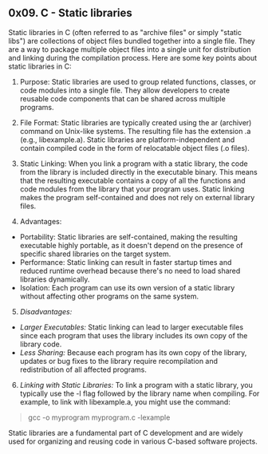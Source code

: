 ## 0x09. C - Static libraries
Static libraries in C (often referred to as "archive files" or simply "static libs") are collections of object files bundled together into a single file. They are a way to package multiple object files into a single unit for distribution and linking during the compilation process. Here are some key points about static libraries in C:

1. Purpose: Static libraries are used to group related functions, classes, or code modules into a single file. They allow developers to create reusable code components that can be shared across multiple programs.

2. File Format: Static libraries are typically created using the ar (archiver) command on Unix-like systems. The resulting file has the extension .a (e.g., libexample.a). Static libraries are platform-independent and contain compiled code in the form of relocatable object files (.o files).

3. Static Linking: When you link a program with a static library, the code from the library is included directly in the executable binary. This means that the resulting executable contains a copy of all the functions and code modules from the library that your program uses. Static linking makes the program self-contained and does not rely on external library files.

4. Advantages:

* Portability: Static libraries are self-contained, making the resulting executable highly portable, as it doesn't depend on the presence of specific shared libraries on the target system.
* Performance: Static linking can result in faster startup times and reduced runtime overhead because there's no need to load shared libraries dynamically.
* Isolation: Each program can use its own version of a static library without affecting other programs on the same system.

5. _Disadvantages:_

* _Larger Executables:_ Static linking can lead to larger executable files since each program that uses the library includes its own copy of the library code.
* _Less Sharing:_ Because each program has its own copy of the library, updates or bug fixes to the library require recompilation and redistribution of all affected programs.

6. _Linking with Static Libraries:_ To link a program with a static library, you typically use the -l flag followed by the library name when compiling. For example, to link with libexample.a, you might use the command:
> gcc -o myprogram myprogram.c -lexample

Static libraries are a fundamental part of C development and are widely used for organizing and reusing code in various C-based software projects.

